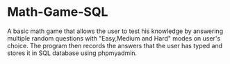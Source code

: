 # Math-Game-SQL
A basic math game that allows the user to test his knowledge by answering multiple random questions with "Easy,Medium and Hard" modes on user's choice. The program then records the answers that the user has typed and stores it in SQL database using phpmyadmin.
